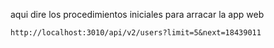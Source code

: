aqui dire los procedimientos iniciales para arracar la app web

```
http://localhost:3010/api/v2/users?limit=5&next=18439011
```
